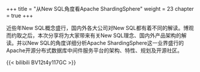 +++
title = "从New SQL角度看Apache ShardingSphere"
weight = 23
chapter = true
+++

近些年New SQL概念盛行，国内外各大公司对New SQL都有着不同的解读。博观而约取之后，本次分享将为大家带来有关New SQL理念、国内外产品架构的解读。并以New SQL的角度详细分析Apache ShardingSphere这一业界盛行的Apache开源分布式数据库中间件服务平台的架构、特性、规划及开源社区。

{{< bilibili BV12t4y117GC >}}